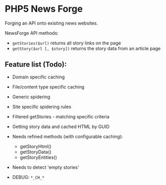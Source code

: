 PHP5 News Forge
===============

Forging an API onto existing news websites.


NewsForge API methods:

* `getStories($url)` returns all story links on the page
* `getStory($url [, $story])` returns the story data from an article page



Feature list (Todo):
--------------------

* Domain specific caching
* File/content type specific caching
* Generic spidering
* Site specific spidering rules
* Filtered getStories - matching specific criteria
* Getting story data and cached HTML by GUID
* Needs refined methods (with configurable caching):
  * getStoryHtml()
  * getStoryData()
  * getStoryEntities()
* Needs to detect 'empty stories'

* DEBUG: `*_CH_*`